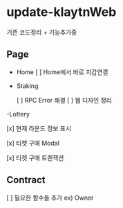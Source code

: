 # update-klaytnWeb

기존 코드정리 + 기능추가중 

## Page
- Home
 [ ] Home에서 바로 지갑연결
  
- Staking
 
   [ ] RPC Error 해결
   [ ] 웹 디자인 정리
  
-Lottery

   [x] 현재 라운드 정보 표시
  
   [x] 티켓 구매 Modal
  
   [x] 티켓 구매 트랜잭션 

## Contract

[ ] 필요한 함수들 추가 ex) Owner
